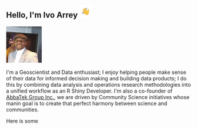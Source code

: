 ## Hello, I'm Ivo Arrey <img src='https://github.com/arreyves/markdown-portfolio/blob/main/images/hello2.png' width='35'>

<img src='https://github.com/arreyves/markdown-portfolio/blob/main/images/Ivo_abbatek_profile_pic.jpg' height='100'>

I'm a Geoscientist and Data enthusiast; I enjoy helping people make sense of their data for informed decision making and building data products; I do this by combining data analysis and operations research methodologies into a unified workflow as an R Shiny Developer. I'm also a co-founder of [AbbaTek Group Inc.](https://abbatekgroup.com/), we are driven by Community Science initiatives whose manin goal is to create that perfect harmony between science and communities.




Here is some 